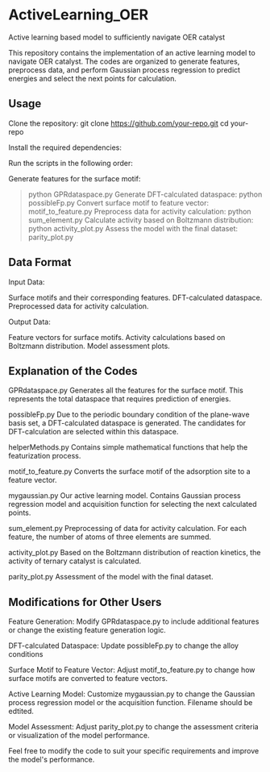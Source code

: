 # ActiveLearning_OER
Active learning based model to sufficiently navigate OER catalyst

This repository contains the implementation of an active learning model to navigate OER catalyst. The codes are organized to generate features, preprocess data, and perform Gaussian process regression to predict energies and select the next points for calculation.

## Usage
Clone the repository: git clone https://github.com/your-repo.git
cd your-repo

Install the required dependencies: 

Run the scripts in the following order:

Generate features for the surface motif:
> python GPRdataspace.py
Generate DFT-calculated dataspace:
> python possibleFp.py
Convert surface motif to feature vector:
> motif_to_feature.py
Preprocess data for activity calculation:
> python sum_element.py
Calculate activity based on Boltzmann distribution:
> python activity_plot.py
Assess the model with the final dataset:
> parity_plot.py

## Data Format
Input Data:

Surface motifs and their corresponding features.
DFT-calculated dataspace.
Preprocessed data for activity calculation.

Output Data:

Feature vectors for surface motifs.
Activity calculations based on Boltzmann distribution.
Model assessment plots.

## Explanation of the Codes
GPRdataspace.py
Generates all the features for the surface motif. This represents the total dataspace that requires prediction of energies.

possibleFp.py
Due to the periodic boundary condition of the plane-wave basis set, a DFT-calculated dataspace is generated. The candidates for DFT-calculation are selected within this dataspace.

helperMethods.py
Contains simple mathematical functions that help the featurization process.

motif_to_feature.py
Converts the surface motif of the adsorption site to a feature vector.

mygaussian.py
Our active learning model. Contains Gaussian process regression model and acquisition function for selecting the next calculated points.

sum_element.py
Preprocessing of data for activity calculation. For each feature, the number of atoms of three elements are summed.

activity_plot.py
Based on the Boltzmann distribution of reaction kinetics, the activity of ternary catalyst is calculated.

parity_plot.py
Assessment of the model with the final dataset.

## Modifications for Other Users
Feature Generation: Modify GPRdataspace.py to include additional features or change the existing feature generation logic.

DFT-calculated Dataspace: Update possibleFp.py to change the alloy conditions

Surface Motif to Feature Vector: Adjust motif_to_feature.py to change how surface motifs are converted to feature vectors.

Active Learning Model: Customize mygaussian.py to change the Gaussian process regression model or the acquisition function. Filename should be edtited.

Model Assessment: Adjust parity_plot.py to change the assessment criteria or visualization of the model performance.

Feel free to modify the code to suit your specific requirements and improve the model's performance.
